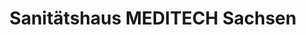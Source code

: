 ---
title: "Sanitätshaus MEDITECH Sachsen"
url: /dresden/sanitaetshaus-meditech-sachsen/
shop: Sanitätshaus
---